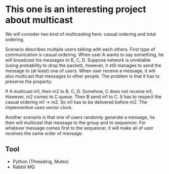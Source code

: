 # This one is an interesting project about multicast

We will consider two kind of multicasting here: casual ordering
and total ordering.

Scenario describes multiple users talking with each others.
First type of communication is casual ordering. When user A
wants to say something, he will broadcast his messages to
B, C, D. Suppose network is unreliable (using probability to
drop the packet), however, it still manages to send the message
to (at least) one of users. When user receive a message, it will also
multicast that messages to other people. The problem is that it has
to preserve the property:

If A multicast m1, then m2 to B, C, D. Somehow, C does not receive
m1; However, m2 comes to C queue. Then B send m1 to C. It has to respect
the casual ordering m1 -> m2. So m1 has to be delivered before m2.
The implemention uses vector clock.

Another scenario is that one of users randomly generate a message, he
then will multicast that message to the group and to sequencer. For whatever
message comes first to the sequencer, it will make all of user receives the
same order of message.

## Tool
- Python (Threading, Mutex)
- Rabbit MQ
